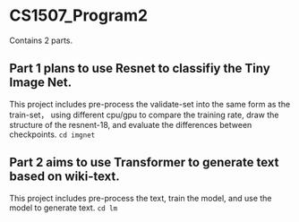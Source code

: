 # CS1507_Program2
Contains 2 parts.
## Part 1 plans to use Resnet to classifiy the Tiny Image Net.
This project includes pre-process the validate-set into the same form as the train-set， using different cpu/gpu to compare the training rate, draw the structure of the resnent-18,
and evaluate the differences between checkpoints.
```cd imgnet```


## Part 2 aims to use Transformer to generate text based on wiki-text.
This project includes pre-process the text, train the model, and use the model to generate text.
```cd lm```
